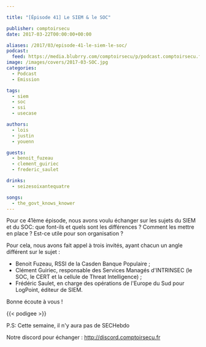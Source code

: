 ```yaml
---

title: "[Épisode 41] Le SIEM & le SOC"

publisher: comptoirsecu
date: 2017-03-22T00:00:00+00:00

aliases: /2017/03/episode-41-le-siem-le-soc/
podcast:
  feed: https://media.blubrry.com/comptoirsecu/p/podcast.comptoirsecu.fr/CSEC.EP41.2017-03-21.SOC_SIEM.mp3
image: /images/covers/2017-03-SOC.jpg
categories:
  - Podcast
  - Emission

tags:
  - siem
  - soc
  - ssi
  - usecase

authors:
  - lois
  - justin
  - youenn

guests:
  - benoit_fuzeau
  - clement_guiriec
  - frederic_saulet

drinks:
  - seizesoixantequatre

songs:
  - the_govt_knows_knower
---
```

Pour ce 41ème épisode, nous avons voulu échanger sur les sujets du SIEM et du SOC: que font-ils et quels sont les différences ? Comment les mettre en place ? Est-ce utile pour son organisation ?



Pour cela, nous avons fait appel à trois invités, ayant chacun un angle différent sur le sujet :  

  * Benoit Fuzeau, RSSI de la Casden Banque Populaire ;
  * Clément Guiriec, responsable des Services Managés d'INTRINSEC (le SOC, le CERT et la cellule de Threat Intelligence) ;
  * Frédéric Saulet, en charge des opérations de l'Europe du Sud pour LogPoint, éditeur de SIEM.

Bonne écoute à vous !

{{< podigee >}}

P.S: Cette semaine, il n'y aura pas de SECHebdo

Notre discord pour échanger : <http://discord.comptoirsecu.fr>
